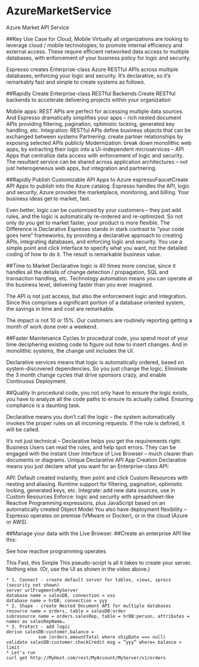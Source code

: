 # AzureMarketService
Azure Market API Service 

##Key Use Case for Cloud, Mobile
Virtually all organizations are looking to leverage cloud / mobile technologies, to promote internal efficiency and external access.  These require efficient networked data access to multiple databases, with enforcement of your business policy for logic and security.

Espresso creates Enterprise-class Azure RESTful APIs across multiple databases, enforcing your logic and security.  It’s declarative, so it’s remarkably fast and simple to create systems as follows.

##Rapidly Create Enterprise-class RESTful Backends
Create RESTful backends to accelerate delivering projects within your organization

Mobile apps: REST APIs are perfect for accessing multiple data sources.  And Espresso dramatically simplifies your apps – rich nested document APIs providing filtering, pagination, optimistic locking, generated key handling, etc.
Integration: RESTful APIs define business objects that can be exchanged between systems
Partnering: create partner relationships by exposing selected APIs publicly
Modernization: break down monolithic web apps, by extracting their logic into a UI-independent microservices – API Apps that centralize data access with enforcement of logic and security.  The resultant service can be shared across application architectures – not just heterogeneous web apps, but integration and partnering.
 

##Rapidly Publish Customizable API Apps to Azure
espressoFaucetCreate API Apps to publish into the Azure catalog.  Espresso handles the API, logic and security, Azure provides the marketplace, monitoring, and billing.  Your business ideas get to market, fast.

Even better, logic can be customized by your customers – they just add rules, and the logic is automatically re-ordered and re-optimized.  So not only do you get to market faster, your product is more flexible.
The Difference is Declarative
Espresso stands in stark contrast to “your code goes here” frameworks, by providing a declarative approach to creating APIs, integrating databases, and enforcing logic and security.  You use a simple point and click interface to specify what you want, not the detailed coding of how to do it.  The result is remarkable business value.

 

##Time to Market
Declarative logic is 40 times more concise, since it handles all the details of change detection / propagation, SQL and transaction handling, etc.  Technology automation means you can operate at the business level, delivering faster than you ever imagined.

The API is not just access, but also the enforcement logic and integration.  Since this comprises a significant portion of a database oriented system, the savings in time and cost are remarkable.

The impact is not 10 or 15%.  Our customers are routinely reporting getting a month of work done over a weekend.

 

##Faster Maintenance Cycles
In procedural code, you spend most of your time deciphering existing code to figure out how to insert changes.  And in monolithic systems, the change unit includes the UI.

Declarative services means that logic is automatically ordered, based on system-discovered dependencies.  So you just change the logic.  Eliminate the 3 month change cycles that drive sponsors crazy, and enable Continuous Deployment.

 

##Quality
In procedural code, you not only have to ensure the logic exists, you have to analyze all the code paths to ensure its actually called.  Ensuring compliance is a daunting task.

Declarative means you don’t call the logic – the system automatically invokes the proper rules on all incoming requests.  If the rule is defined, it will be called.

It’s not just technical – Declarative helps you get the requirements right.  Business Users can read the rules, and help spot errors.  They can be engaged with the instant User Interface of Live Browser – much clearer than documents or diagrams.
Unique Declarative API App Creation
Declarative means you just declare what you want for an Enterprise-class API:

API: Default created instantly, then point and click Custom Resources with nesting and aliasing.  Runtime support for filtering, pagination, optimistic locking, generated keys, etc.
Integrate: add new data sources, use in Custom Resources
Enforce: logic and security with spreadsheet-like Reactive Programming expressions, plus JavaScript based on an automatically created Object Model
You also have deployment flexibility – Espresso operates on premise (VMware or Docker), or in the cloud (Azure or AWS).

##Manage your data with the Live Browser.
##Create an enterprise API like this:


See how reactive programming operates


This Fast, this Simple
This pseudo-script is all it takes to create your server.  Nothing else.  (Or, use the UI as shown in the video above.)

```
* 1. Connect - create default server for tables, views, sprocs (security not shown)
server urlFragment=MyServer
database name = salesDB, connection = xxx
database name = hrDB, connection = yyy
* 2. Shape - create Nested Document API for multiple databases
resource name = orders, table = salesDB:order
subresource name = orders.salesRep, table = hrDB:person, attributes = names as salesRepName…
* 3. Protect - add logic
derive salesDB:customer.balance = 
            sum (orders.amountTotal where shipDate === null)
validate salesDB:customer.checkCredit msg = “yyy” where= balance > limit
* Let's run
curl get http://MyHost.com/rest/MyAccount/MyServer/v1/orders

```
